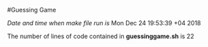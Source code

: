 #Guessing Game 

*Date and time when make file run is* Mon Dec 24 19:53:39 +04 2018 

The number of lines of code contained in **guessinggame.sh** is 22
